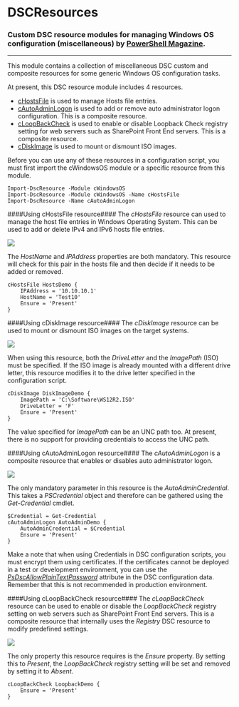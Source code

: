 # DSCResources #
### Custom DSC resource modules for managing Windows OS configuration (miscellaneous) by [PowerShell Magazine](http://www.powershellmagazine.com "PowerShell Magazine"). ###

----------

This module contains a collection of miscellaneous DSC custom and composite resources for some generic Windows OS configuration tasks. 

At present, this DSC resource module includes 4 resources.
- [cHostsFile](https://github.com/rchaganti/DSCResources/tree/master/cWindowsOS/DSCResources/cHostsFile) is used to manage Hosts file entries.
- [cAutoAdminLogon](https://github.com/rchaganti/DSCResources/tree/master/cWindowsOS/DSCResources/cAutoAdminLogon) is used to add or remove auto administrator logon configuration. This is a composite resource.
- [cLoopBackCheck](https://github.com/rchaganti/DSCResources/tree/master/cWindowsOS/DSCResources/cLoopBackCheck) is used to enable or disable Loopback Check registry setting for web servers such as SharePoint Front End servers. This is a composite resource.
- [cDiskImage](https://github.com/rchaganti/DSCResources/tree/master/cWindowsOS/DSCResources/cDiskImage) is used to mount or dismount ISO images.

Before you can use any of these resources in a configuration script, you must first import the cWindowsOS module or a specific resource from this module.

    Import-DscResource -Module cWindowsOS
    Import-DscResource -Module cWindowsOS -Name cHostsFile
    Import-DscResource -Name cAutoAdminLogon

####Using cHostsFile resource####
The *cHostsFile* resource can used to manage the host file entries in Windows Operating System. This can be used to add or delete IPv4 and IPv6 hosts file entries.

![](http://i.imgur.com/V0gbqRz.png)

The *HostName* and *IPAddress* properties are both mandatory. This resource will check for this pair in the hosts file and then decide if it needs to be added or removed.

    cHostsFile HostsDemo {
        IPAddress = '10.10.10.1'
        HostName = 'Test10'
        Ensure = 'Present'
    }

####Using cDiskImage resource####
The *cDiskImage* resource can be used to mount or dismount ISO images on the target systems.

![](http://i.imgur.com/p7dpa0B.png)

When using this resource, both the *DriveLetter* and the *ImagePath* (ISO) must be specified. If the ISO image is already mounted with a different drive letter, this resource modifies it to the drive letter specified in the configuration script.

    cDiskImage DiskImageDemo {
        ImagePath = 'C:\Software\WS12R2.ISO'
        DriveLetter = 'F'
        Ensure = 'Present'
    }

The value specified for *ImagePath* can be an UNC path too. At present, there is no support for providing credentials to access the UNC path.

####Using cAutoAdminLogon resource####
The *cAutoAdminLogon* is a composite resource that enables or disables auto administrator logon.

![](http://i.imgur.com/gERjAXC.png)

The only mandatory parameter in this resource is the *AutoAdminCredential*. This takes a *PSCredential* object and therefore can be gathered using the *Get-Credential* cmdlet.

    $Credential = Get-Credential
    cAutoAdminLogon AutoAdminDemo {
        AutoAdminCredential = $Credential
        Ensure = 'Present'
    }

Make a note that when using Credentials in DSC configuration scripts, you must encrypt them using certificates. If the certificates cannot be deployed in a test or development environment, you can use the *[PsDscAllowPlainTextPassword](http://www.powershellmagazine.com/2013/09/26/using-the-credential-attribute-of-dsc-file-resource/)* attribute in the DSC configuration data. Remember that this is not recommended in production environment.

####Using cLoopBackCheck resource####
The *cLoopBackCheck* resource can be used to enable or disable the *LoopBackCheck* registry setting on web servers such as SharePoint Front End servers. This is a composite resource that internally uses the *Registry* DSC resource to modify predefined settings.

![](http://i.imgur.com/gNaDzBk.png)

The only property this resource requires is the *Ensure* property. By setting this to *Present*, the *LoopBackCheck* registry setting will be set and removed by setting it to *Absent*.

    cLoopBackCheck LoopbackDemo {
        Ensure = 'Present'
    }
